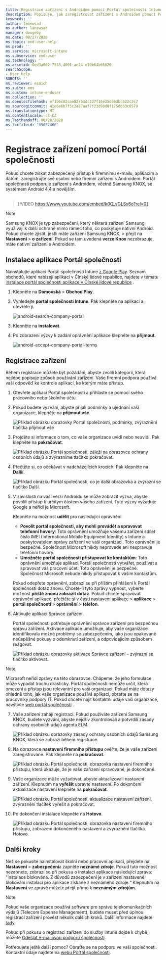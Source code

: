 ```yaml
---
title: Registrace zařízení s Androidem pomocí Portál společnosti Intune | Microsoft Docs
description: Popisuje, jak zaregistrovat zařízení s Androidem pomocí Portál společnosti Intune
keywords: ''
author: lenewsad
ms.author: lanewsad
manager: dougeby
ms.date: 08/27/2020
ms.topic: end-user-help
ms.prod: ''
ms.service: microsoft-intune
ms.subservice: end-user
ms.technology: ''
ms.assetid: 0ed3a002-7533-4001-ae24-e10b64b66620
searchScope:
- User help
ROBOTS: ''
ms.reviewer: esmich
ms.suite: ems
ms.custom: intune-enduser
ms.collection: ''
ms.openlocfilehash: ef1b6c82cae82763dc327f16e35d0e3bc522c3c7
ms.sourcegitcommit: 41e6e6b7f5c2a87aaf7f23d90d0f175dd63c0579
ms.translationtype: MT
ms.contentlocale: cs-CZ
ms.lasthandoff: 08/28/2020
ms.locfileid: "89057466"
---
```

# <a name="enroll-your-device-with-company-portal"></a>Registrace zařízení pomocí Portál společnosti  
Pokud chcete získat zabezpečený přístup k firemnímu e-mailu, aplikacím a datům, zaregistrujte své osobní nebo firemní zařízení s Androidem. Portál společnosti podporuje zařízení s Androidem, včetně Samsung KNOX, se systémem Android 4,4 a novějším.  
</br>
> [!VIDEO https://www.youtube.com/embed/k0Q_sGLSx6o?rel=0]

> [!NOTE]
> Samsung KNOX je typ zabezpečení, který některá zařízení Samsung využívají k další ochraně mimo rámec toho, co poskytuje nativní Android. Pokud chcete zjistit, jestli máte zařízení Samsung KNOX, > přejít na **Nastavení**  >  **o zařízení**. Pokud se tam uvedená **verze Knox** nezobrazuje, máte nativní zařízení s Androidem.  

## <a name="install-company-portal-app"></a>Instalace aplikace Portál společnosti  
Nainstalujte aplikaci Portál společnosti Intune [z Google Play](https://play.google.com/store/apps/details?id=com.microsoft.windowsintune.companyportal). Seznam obchodů, které nabízejí aplikaci v Čínské lidové republice, najdete v tématu [instalace portál společnosti aplikace v Čínské lidové republice](install-company-portal-android-china.md) .

1. Klepněte na **Domovská**  >  **Obchod Play**.

2. Vyhledejte **portál společnosti Intune**. Pak klepněte na aplikaci a otevřete ji. 

    ![android-search-company-portal](./media/and-cpinstall-1-search-cp.png)

4. Klepněte na **instalovat**.

5. Po zobrazení výzvy k zadání oprávnění aplikace klepněte na **přijmout**.  

    ![android-accept-company-portal-terms](./media/and-cpinstall-3-cp-accept.png)

## <a name="enroll-device"></a>Registrace zařízení  
Během registrace můžete být požádáni, abyste zvolili kategorii, která nejlépe popisuje způsob používání zařízení. Vaše firemní podpora používá vaši odpověď ke kontrole aplikací, ke kterým máte přístup.  

1. Otevřete aplikaci Portál společnosti a přihlaste se pomocí svého pracovního nebo školního účtu.  

2. Pokud budete vyzváni, abyste přijali podmínky a ujednání vaší organizace, klepněte na **přijmout vše**.  

   ![Příklad obrázku obrazovky Portál společnosti, podmínky, zvýraznění tlačítka přijmout vše](./media/accept-terms-1911.png)  


3. Projděte si informace o tom, co vaše organizace uvidí nebo neuvidí. Pak klepněte na **pokračovat**.


    ![Příklad obrázku Portál společnosti, záleží na obrazovce ochrany osobních údajů a zvýrazníme tlačítko pokračovat.](./media/android-privacy-screen-1911.png)  
4. Přečtěte si, co očekávat v nadcházejících krocích. Pak klepněte na **Další**.  

    ![Příklad obrázku Portál společnosti, co je další obrazovka a zvýrazní se tlačítko Další.](./media/android-whats-next-1911.png)  


5. V závislosti na vaší verzi Androidu se může zobrazit výzva, abyste povolili přístup k určitým částem vašeho zařízení. Tyto výzvy vyžaduje Google a neřídí je Microsoft.  

    Klepněte na možnost **udělit** pro následující oprávnění:  
    * **Povolit portál společnosti, aby mohli provádět a spravovat telefonní hovory**: Toto oprávnění umožňuje vašemu zařízení sdílet číslo IMEI (International Mobile Equipment Identity) s Intune a poskytovatelem správy zařízení ve vaší organizaci. Toto oprávnění je bezpečné. Společnost Microsoft nikdy neprovede ani nespravuje telefonní hovory.  
    * **Umožněte portál společnosti přistupovat ke kontaktům**: Toto oprávnění umožňuje aplikaci Portál společnosti vytvářet, používat a spravovat váš pracovní účet.  Toto oprávnění je bezpečné. Společnost Microsoft nebude nikdy přistupovat k vašim kontaktům. 

    Pokud odepřete oprávnění, zobrazí se při příštím přihlášení k Portál společnosti dotaz znovu. Chcete-li tyto zprávy vypnout, vyberte možnost **příště znovu zobrazit dotaz**. Pokud chcete spravovat oprávnění aplikace, přečtěte si v části nastavení aplikace > **aplikace**  >  **portál společnosti**  >  **oprávnění**  >  **telefon**.  

6. Aktivujte aplikaci Správce zařízení. 

    Portál společnosti potřebuje oprávnění správce zařízení pro bezpečnou správu zařízení. Aktivace aplikace umožňuje, aby vaše organizace identifikovala možné problémy se zabezpečením, jako jsou opakované neúspěšné pokusy o odemknutí zařízení, a odpovídajícím způsobem reagovat.  

    ![Příklad obrázku obrazovky aktivace Správce zařízení – zvýrazní se tlačítko aktivovat.](./media/activate-device-administrator-1911.png)  

> [!NOTE]
> Microsoft neřídí zprávy na této obrazovce. Chápeme, že jeho formulace může vypadat trochu drasticky. Portál společnosti nemůže určit, která omezení a přístup jsou relevantní pro vaši organizaci. Pokud máte dotazy ohledně toho, jak vaše organizace používá aplikaci, obraťte se na pracovníky podpory IT. Pokud chcete najít kontaktní údaje vaší organizace, navštivte [web portál společnosti](https://go.microsoft.com/fwlink/?linkid=2010980) .  


7. Vaše zařízení zahájí registraci. Pokud používáte zařízení Samsung KNOX, budete vyzváni, abyste nejdřív zkontrolovali a potvrdili zásady ochrany osobních údajů agenta ELM.   

    ![Příklad obrázku obrazovky zásady ochrany osobních údajů Samsung KNOX, která se zobrazí během registrace.](./media/and-enroll-7-knox-privacy-policy.png)  

8. Na obrazovce **nastavení firemního přístupu** ověřte, že je vaše zařízení zaregistrované. Pak klepněte na **pokračovat**.  

    ![Příklad obrázku Portál společnosti, obrazovka nastavení firemního přístupu, která ukazuje, že je vaše zařízení spravované, je dokončené.](./media/update-settings-1911.png)  

9. Vaše organizace může vyžadovat, abyste aktualizovali nastavení zařízení. Klepnutím na **vyřešit** upravte nastavení. Po dokončení aktualizace nastavení klepněte na **pokračovat**.  

   ![Příklad obrázku Portál společnosti, aktualizace nastavení zařízení, zvýraznění tlačítek vyřešit a pokračovat.](./media/resolve-settings-1911.png)  

10. Po dokončení instalace klepněte na **Hotovo**.    

    ![Příklad obrázku Portál společnosti, obrazovka nastavení firemního přístupu, zobrazení dokončeného nastavení a zvýraznění tlačítka Hotovo.](./media/android-enrollment-done-1911.png) 

## <a name="next-steps"></a>Další kroky  

Než se pokusíte nainstalovat školní nebo pracovní aplikaci, přejdete na **Nastavení**  >  **zabezpečení**a zapněte **neznámé zdroje**. Pokud tuto možnost nezapnete, zobrazí se při pokusu o instalaci aplikace následující zpráva: "instalace blokována. Z důvodů zabezpečení je v zařízení nastavené blokování instalací pro aplikace získané z neznámého zdroje.“ Klepnutím na **Nastavení** ve zprávě můžete přejít přímo k **neznámým zdrojům**.  

> [!Note]
> Pokud vaše organizace používá software pro správu telekomunikačních výdajů (Telecom Expense Management), budete muset před úplnou registrací zařízení provést několik dalších kroků. Další informace najdete [tady](enroll-your-device-with-telecom-expense-management-android.md).

Pokud při pokusu o registraci zařízení do služby Intune dojde k chybě, můžete [Odeslat e-mailovou podporu společnosti](send-logs-to-your-it-admin-by-email-android.md).  

Potřebujete ještě další pomoc? Obraťte se na podporu ve vaší společnosti. Kontaktní údaje najdete na [webu Portál společnosti](https://go.microsoft.com/fwlink/?linkid=2010980).  